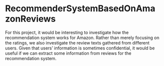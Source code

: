 # RecommenderSystemBasedOnAmazonReviews
For this project, it would be interesting to investigate how the recommendation system works for Amazon. Rather than merely focusing on the ratings, we also investigate the review texts gathered from different users. Given that users’ information is sometimes confidential, it would be useful if we can extract some information from reviews for the recommendation system.
